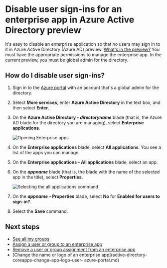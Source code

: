 <properties
	pageTitle="Disable user sign-ins for an enterprise app in Azure Active Directory preview | Microsoft Azure"
	description="How to disable an enterprise application so that no users may sign in to it in Azure Active Directory"
	services="active-directory"
	documentationCenter=""
	authors="curtand"
	manager="femila"
	editor=""/>

<tags
	ms.service="active-directory"
	ms.workload="identity"
	ms.tgt_pltfrm="na"
	ms.devlang="na"
	ms.topic="article"
	ms.date="09/30/2016"
	ms.author="curtand"/>


# Disable user sign-ins for an enterprise app in Azure Active Directory preview

It's easy to disable an enterprise application so that no users may sign in to it in Azure Active Directory (Azure AD) preview. [What's in the preview?](active-directory-preview-explainer.md) You must have the appropriate permissions to manage the enterprise app. In the current preview, you must be global admin for the directory.

## How do I disable user sign-ins?

1. Sign in to the [Azure portal](https://portal.azure.com) with an account that's a global admin for the directory.

2. Select **More services**, enter **Azure Active Directory** in the text box, and then select **Enter**.

3. On the **Azure Active Directory - *directoryname*** blade (that is, the Azure AD blade for the directory you are managing), select **Enterprise applications**.

	![Opening Enterprise apps](./media/active-directory-coreapps-disable-app-azure-portal/open-enterprise-apps.png)

4. On the **Enterprise applications** blade, select **All applications**. You see a list of the apps you can manage.

5. On the **Enterprise applications - All applications** blade, select an app.

6. On the ***appname*** blade (that is, the blade with the name of the selected app in the title), select **Properties**.

	![Selecting the all applications command](./media/active-directory-coreapps-disable-app-azure-portal/select-app.png)

7. On the ***appname*** **- Properties** blade, select **No** for **Enabled for users to sign-in?**.

8. Select the **Save** command.

## Next steps

- [See all my groups](active-directory-groups-view-azure-portal.md)
- [Assign a user or group to an enterprise app](active-directory-coreapps-assign-user-azure-portal.md)
- [Remove a user or group assignment from an enterprise app](active-directory-coreapps-remove-assignment-azure-portal.md)
- [Change the name or logo of an enterprise app](active-directory-coreapps-change-app-logo-user- azure-portal.md)
